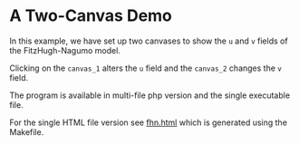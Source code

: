 # A Two-Canvas Demo

In this example, we have set up two canvases to show the `u` and `v` fields of the FitzHugh-Nagumo model. 

Clicking on the `canvas_1` alters the `u` field and the `canvas_2` changes the `v` field. 

The program is available in multi-file php version and the single executable file. 

For the single HTML file  version see [fhn.html](fhn.html) which is generated using the Makefile.
